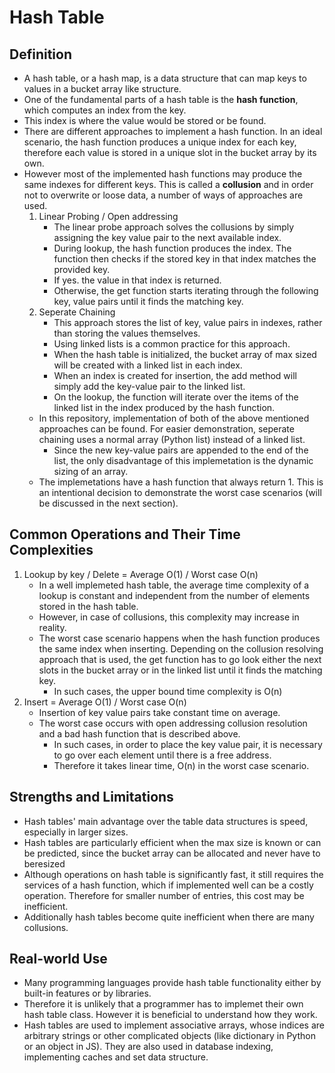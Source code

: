 # Hash Table

## Definition

- A hash table, or a hash map, is a data structure that can map keys to values in a bucket array like structure.
- One of the fundamental parts of a hash table is the **hash function**, which computes an index from the key.
- This index is where the value would be stored or be found.
- There are different approaches to implement a hash function. In an ideal scenario, the hash function produces a unique index for each key, therefore each value is stored in a unique slot in the bucket array by its own.
- However most of the implemented hash functions may produce the same indexes for different keys. This is called a **collusion** and in order not to overwrite or loose data, a number of ways of approaches are used.
  1. Linear Probing / Open addressing
     - The linear probe approach solves the collusions by simply assigning the key value pair to the next available index.
     - During lookup, the hash function produces the index. The function then checks if the stored key in that index matches the provided key.
     - If yes. the value in that index is returned.
     - Otherwise, the get function starts iterating through the following key, value pairs until it finds the matching key.
  2. Seperate Chaining
     - This approach stores the list of key, value pairs in indexes, rather than storing the values themselves.
     - Using linked lists is a common practice for this approach.
     - When the hash table is initialized, the bucket array of max sized will be created with a linked list in each index.
     - When an index is created for insertion, the add method will simply add the key-value pair to the linked list.
     - On the lookup, the function will iterate over the items of the linked list in the index produced by the hash function.
  - In this repository, implementation of both of the above mentioned approaches can be found. For easier demonstration, seperate chaining uses a normal array (Python list) instead of a linked list.
    - Since the new key-value pairs are appended to the end of the list, the only disadvantage of this implemetation is the dynamic sizing of an array.
  - The implemetations have a hash function that always return 1. This is an intentional decision to demonstrate the worst case scenarios (will be discussed in the next section).

## Common Operations and Their Time Complexities

1. Lookup by key / Delete = Average O(1) / Worst case O(n)
   - In a well implemeted hash table, the average time complexity of a lookup is constant and independent from the number of elements stored in the hash table.
   - However, in case of collusions, this complexity may increase in reality.
   - The worst case scenario happens when the hash function produces the same index when inserting. Depending on the collusion resolving approach that is used, the get function has to go look either the next slots in the bucket array or in the linked list until it finds the matching key.
     - In such cases, the upper bound time complexity is O(n)
2. Insert = Average O(1) / Worst case O(n)
   - Insertion of key value pairs take constant time on average.
   - The worst case occurs with open addressing collusion resolution and a bad hash function that is described above.
     - In such cases, in order to place the key value pair, it is necessary to go over each element until there is a free address.
     - Therefore it takes linear time, O(n) in the worst case scenario.

## Strengths and Limitations

- Hash tables' main advantage over the table data structures is speed, especially in larger sizes.
- Hash tables are particularly efficient when the max size is known or can be predicted, since the bucket array can be allocated and never have to beresized
- Although operations on hash table is significantly fast, it still requires the services of a hash function, which if implemented well can be a costly operation. Therefore for smaller number of entries, this cost may be inefficient.
- Additionally hash tables become quite inefficient when there are many collusions.

## Real-world Use

- Many programming languages provide hash table functionality either by built-in features or by libraries.
- Therefore it is unlikely that a programmer has to implemet their own hash table class. However it is beneficial to understand how they work.
- Hash tables are used to implement associative arrays, whose indices are arbitrary strings or other complicated objects (like dictionary in Python or an object in JS). They are also used in database indexing, implementing caches and set data structure.
